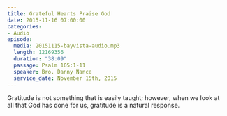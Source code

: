 ```yaml
---
title: Grateful Hearts Praise God
date: 2015-11-16 07:00:00
categories:
- Audio
episode:
  media: 20151115-bayvista-audio.mp3
  length: 12169356
  duration: "38:09"
  passage: Psalm 105:1-11
  speaker: Bro. Danny Nance
  service_date: November 15th, 2015
---
```

Gratitude is not something that is easily taught; however, when we look at all that God has done for us, gratitude is a natural response.